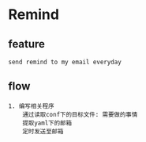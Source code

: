 # Remind

## feature

    send remind to my email everyday

## flow

    1. 编写相关程序
        通过读取conf下的目标文件: 需要做的事情
        提取yaml下的邮箱
        定时发送至邮箱
